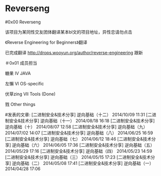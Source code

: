 # Reverseng


#0x00 Reverseng

该项目为某同性交友团体翻译某本bl文的项目地址，异性恋请勿点击

《Reverse Engineering for Beginners》翻译

已完成翻译 http://drops.wooyun.org/author/reverse-engineering  跟新

＃0x01 成员担当

糖果  IV JAVA

左懶  VI OS-specific

伏草zing  VII Tools (Done)

戮  Other things

#发表的文章:
[二进制安全&技术分享] 逆向基础（十二） 2014/10/09 11:31
[二进制安全&技术分享] 逆向基础（十一） 2014/08/18 16:18
[二进制安全&技术分享] 逆向基础（十） 2014/08/07 12:58
[二进制安全&技术分享] 逆向基础（九） 2014/07/02 14:07
[二进制安全&技术分享] 逆向基础（八） 2014/06/25 16:59
[二进制安全&技术分享] 逆向基础（七） 2014/06/12 18:46
[二进制安全&技术分享] 逆向基础（六） 2014/06/05 17:36
[二进制安全&技术分享] 逆向基础（五） 2014/05/29 17:16
[二进制安全&技术分享] 逆向基础（四） 2014/05/23 14:59
[二进制安全&技术分享] 逆向基础（三） 2014/05/15 17:23
[二进制安全&技术分享] 逆向基础（二） 2014/05/08 17:41
[二进制安全&技术分享] 逆向基础（一） 2014/04/28 17:06
